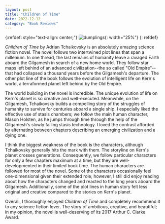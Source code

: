 ```yaml
---
layout: post
title: "Children of Time"
date: 2022-12-12
category: "Book Reviews"
---
```


{:refdef: style="text-align: center;"}
![dumplings](https://ryanlu41.github.io/images/blog/children_of_time_cover.jpeg){: width="25%"}
{: refdef}

*Children of Time* by Adrian Tchaikovsky is an absolutely amazing science fiction novel. The novel follows two intertwined plot lines that span a millenium. In one thread, the last remains of humanity leave a ravaged Earth aboard the Gilgamesh in search of a new home world. They follow star maps left behind of an advanced civilization--the so called "Old Empire"--that had collapsed a thousand years before the Gilgamesh's departure. The other plot line of the book follows the evolution of intelligent life on Kern's world, a terraformed planet left behind by the Old Empire. 

The world building in the novel is incredible. The unique evolution of life on Kern's planet is so creative and well-executed. Meanwhile, on the Gilgamesh, Tchaikovsky builds a compelling story of the struggles of humanity to survive for centuries aboard a single ship. I especially liked the effective use of stasis chambers; we follow the main human character, Mason Holsten, as he jumps through time through the help of the Gilgamesh's slowly failing stasis technology. I loved the contrast afforded by alternating between chapters describing an emerging civilization and a dying one.

I think the biggest weakness of the book is the characters, although Tchaikovsky generally hits the mark with them. The storyline on Kern's planet crosses generations. Consequently, we follow particular characters for only a few chapters maximum at a time, but they are well-developmented in their limited book time. The human characters are followed for most of the novel. Some of the characters occasionally feel one-dimensional given their extended role; however, I still did enjoy reading about how the characters changed and reacted to the long years aboard the Gilgamesh. Additionally, some of the plot lines in human story felt less original and creative compared to the stories on Kern's planet.

Overall, I thoroughly enjoyed *Children of Time* and completely recommend it to any science fiction lover. The story of ambitious, creative, and beautiful; in my opinion, the novel is well-deserving of its 2017 Arthur C. Clarke Award.
